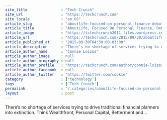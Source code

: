 ```yaml
---
site_title               : "Tech Crunch"
site_url                 : "https://techcrunch.com"
site_locale              : "en_US"
article_slug             : "aboutlife-focused-on-personal-finance-debuts-with-s3-million-in-funding-from-kleiner"
article_title            : "AboutLife, Focused On Personal Finance, Debuts With $3 Million In Funding From Kleiner"
article_image            : "https://tctechcrunch2011.files.wordpress.com/2015/09/1024x512_aboutlife-logo.png?w=764&h=400&crop=1"
article_url              : "https://techcrunch.com/2015/09/30/aboutlife-focused-on-personal-finance-debuts-with-3-million-in-funding-from-kleiner/"
article_published_at     : "2015-09-30T04:30:00-03:00"
article_description      : "There’s no shortage of services trying to drive traditional financial planners into extinction. Think Wealthfront, Personal Capital, Betterment and..."
article_author_name      : "Connie Loizos"
article_author_image     : null
article_author_biography : null
article_author_profile   : "https://techcrunch.com/author/connie-loizos/"
article_author_facebook  : null
article_author_twitter   : "https://twitter.com/cookie"
category                 : ['technology']
tags                     : ['Tech Crunch']
permalink                : "/:categories/aboutlife-focused-on-personal-finance-debuts-with-s3-million-in-funding-from-kleiner/"
layout                   : post
---
```


There’s no shortage of services trying to drive traditional financial planners into extinction. Think Wealthfront, Personal Capital, Betterment and...
